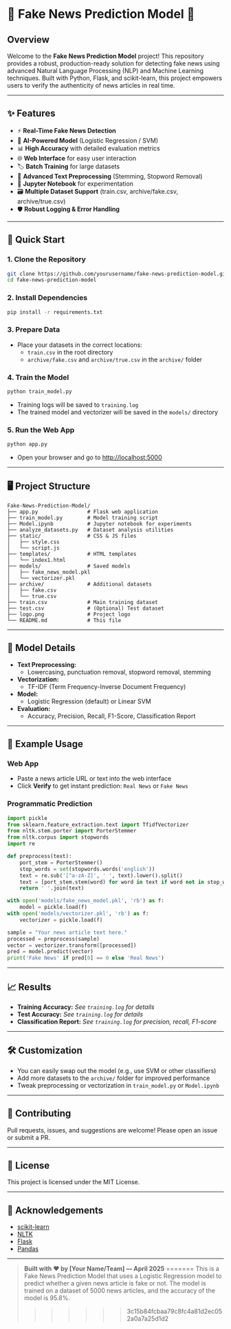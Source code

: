 # 📰 Fake News Prediction Model 🚦

## Overview
Welcome to the **Fake News Prediction Model** project! This repository provides a robust, production-ready solution for detecting fake news using advanced Natural Language Processing (NLP) and Machine Learning techniques. Built with Python, Flask, and scikit-learn, this project empowers users to verify the authenticity of news articles in real time.

---

## ✨ Features
- ⚡ **Real-Time Fake News Detection**
- 🤖 **AI-Powered Model** (Logistic Regression / SVM)
- 📊 **High Accuracy** with detailed evaluation metrics
- 🌐 **Web Interface** for easy user interaction
- 🏷️ **Batch Training** for large datasets
- 🧹 **Advanced Text Preprocessing** (Stemming, Stopword Removal)
- 📝 **Jupyter Notebook** for experimentation
- 🗃️ **Multiple Dataset Support** (train.csv, archive/fake.csv, archive/true.csv)
- 🛡️ **Robust Logging & Error Handling**

---

## 🚀 Quick Start

### 1. Clone the Repository
```bash
git clone https://github.com/yourusername/fake-news-prediction-model.git
cd fake-news-prediction-model
```

### 2. Install Dependencies
```bash
pip install -r requirements.txt
```

### 3. Prepare Data
- Place your datasets in the correct locations:
  - `train.csv` in the root directory
  - `archive/fake.csv` and `archive/true.csv` in the `archive/` folder

### 4. Train the Model
```bash
python train_model.py
```
- Training logs will be saved to `training.log`
- The trained model and vectorizer will be saved in the `models/` directory

### 5. Run the Web App
```bash
python app.py
```
- Open your browser and go to [http://localhost:5000](http://localhost:5000)

---

## 🖥️ Project Structure
```
Fake-News-Prediction-Model/
├── app.py                # Flask web application
├── train_model.py        # Model training script
├── Model.ipynb           # Jupyter notebook for experiments
├── analyze_datasets.py   # Dataset analysis utilities
├── static/               # CSS & JS files
│   ├── style.css
│   └── script.js
├── templates/            # HTML templates
│   └── index1.html
├── models/               # Saved models
│   ├── fake_news_model.pkl
│   └── vectorizer.pkl
├── archive/              # Additional datasets
│   ├── fake.csv
│   └── true.csv
├── train.csv             # Main training dataset
├── test.csv              # (Optional) Test dataset
├── logo.png              # Project logo
└── README.md             # This file
```

---

## 🧠 Model Details
- **Text Preprocessing:**
  - Lowercasing, punctuation removal, stopword removal, stemming
- **Vectorization:**
  - TF-IDF (Term Frequency-Inverse Document Frequency)
- **Model:**
  - Logistic Regression (default) or Linear SVM
- **Evaluation:**
  - Accuracy, Precision, Recall, F1-Score, Classification Report

---

## 🌟 Example Usage
### Web App
- Paste a news article URL or text into the web interface
- Click **Verify** to get instant prediction: `Real News` or `Fake News`

### Programmatic Prediction
```python
import pickle
from sklearn.feature_extraction.text import TfidfVectorizer
from nltk.stem.porter import PorterStemmer
from nltk.corpus import stopwords
import re

def preprocess(text):
    port_stem = PorterStemmer()
    stop_words = set(stopwords.words('english'))
    text = re.sub('[^a-zA-Z]', ' ', text).lower().split()
    text = [port_stem.stem(word) for word in text if word not in stop_words]
    return ' '.join(text)

with open('models/fake_news_model.pkl', 'rb') as f:
    model = pickle.load(f)
with open('models/vectorizer.pkl', 'rb') as f:
    vectorizer = pickle.load(f)

sample = "Your news article text here."
processed = preprocess(sample)
vector = vectorizer.transform([processed])
pred = model.predict(vector)
print('Fake News' if pred[0] == 0 else 'Real News')
```

---

## 📈 Results
- **Training Accuracy:** _See `training.log` for details_
- **Test Accuracy:** _See `training.log` for details_
- **Classification Report:** _See `training.log` for precision, recall, F1-score_

---

## 🛠️ Customization
- You can easily swap out the model (e.g., use SVM or other classifiers)
- Add more datasets to the `archive/` folder for improved performance
- Tweak preprocessing or vectorization in `train_model.py` or `Model.ipynb`

---

## 🤝 Contributing
Pull requests, issues, and suggestions are welcome! Please open an issue or submit a PR.

---

## 📄 License
This project is licensed under the MIT License.

---

## 🙏 Acknowledgements
- [scikit-learn](https://scikit-learn.org/)
- [NLTK](https://www.nltk.org/)
- [Flask](https://flask.palletsprojects.com/)
- [Pandas](https://pandas.pydata.org/)

---

> **Built with ❤️ by [Your Name/Team] — April 2025**
=======
This is a Fake News Prediction Model that uses a Logistic Regression model to predict whether a given news article is fake or not. The model is trained on a dataset of 5000 news articles, and the accuracy of the model is 95.8%. 
>>>>>>> 3c15b84fcbaa79c8fc4a81d2ec052a0a7a25d1d2


